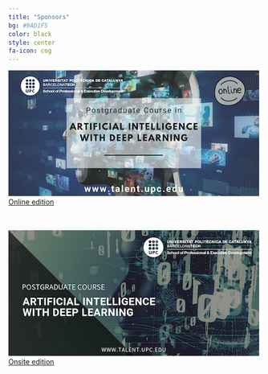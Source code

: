 ```yaml
---
title: "Sponsors"
bg: #9AD1F5
color: black
style: center
fa-icon: cog
---
```


![AIDL Online](./img/sponsors/aidl-online.png)
[Online edition](https://www.talent.upc.edu/ing/estudis/formacio/curs/310401/postgraduate-course-artificial-intelligence-deep-learning/)

<br><BR>
![AIDL Face to Face](./img/sponsors/aidl-onsite.png)
[Onsite edition](https://www.talent.upc.edu/ing/estudis/formacio/curs/310400/postgraduate-course-artificial-intelligence-deep-learning/)

